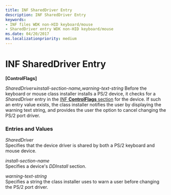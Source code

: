 ```yaml
---
title: INF SharedDriver Entry
description: INF SharedDriver Entry
keywords:
- INF files WDK non-HID keyboard/mouse
- SharedDriver entry WDK non-HID keyboard/mouse
ms.date: 04/20/2017
ms.localizationpriority: medium
---
```


# INF SharedDriver Entry





**\[ControlFlags\]**

<em>SharedDriver</em>**=**<em>install-section-name</em>***,***<em>warning-text-string</em>
Before the keyboard or mouse class installer installs a PS/2 device, it checks for a *SharedDriver* entry in the [INF **ControlFlags** section](../install/inf-controlflags-section.md) for the device. If such an entry value exists, the class installer notifies the user by displaying the warning text string, and provides the user the option to cancel changing the PS/2 port driver.

### Entries and Values

<a href="" id="shareddriver"></a>*SharedDriver*  
Specifies that the device driver is shared by both a PS/2 keyboard and mouse device.

<a href="" id="install-section-name"></a>*install-section-name*  
Specifies a device's *DDInstall* section.

<a href="" id="warning-text-string"></a>*warning-text-string*  
Specifies a string the class installer uses to warn a user before changing the PS/2 port driver.

 

